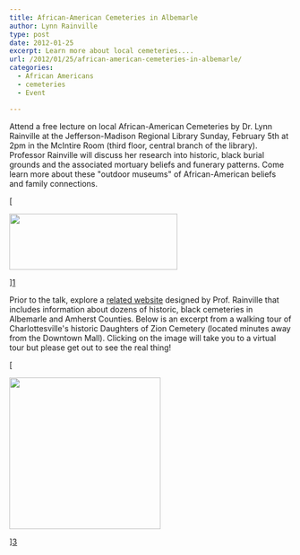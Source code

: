 ```yaml
---
title: African-American Cemeteries in Albemarle
author: Lynn Rainville
type: post
date: 2012-01-25
excerpt: Learn more about local cemeteries....
url: /2012/01/25/african-american-cemeteries-in-albemarle/
categories:
  - African Americans
  - cemeteries
  - Event

---
```

<p style="text-align: left;">
  Attend a free lecture on local African-American Cemeteries by Dr. Lynn Rainville at the Jefferson-Madison Regional Library Sunday, February 5th at 2pm in the McIntire Room (third floor, central branch of the library). Professor Rainville will discuss her research into historic, black burial grounds and the associated mortuary beliefs and funerary patterns. Come learn more about these "outdoor museums" of African-American beliefs and family connections.
</p>

[

<img   src="/media/2012/01/cemtalk-300x100.jpg" alt="" width="300" height="100" />

][1]



Prior to the talk, explore a [related website][2] designed by Prof. Rainville that includes information about dozens of historic, black cemeteries in Albemarle and Amherst Counties. Below is an excerpt from a walking tour of Charlottesville's historic Daughters of Zion Cemetery (located minutes away from the Downtown Mall). Clicking on the image will take you to a virtual tour but please get out to see the real thing!
  
[

<img   src="/media/2012/01/doz_wakingtour2.jpg" alt="" width="270" height="270" />

][3]



 [1]: /media/2012/01/cemtalk.jpg
 [2]: http://www2.vcdh.virginia.edu/cem/
 [3]: /media/2012/01/doz_wakingtour2.jpg
